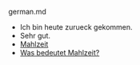 german.md

* Ich bin heute zurueck gekommen.
* Sehr gut.
* [Mahlzeit](https://en.wikipedia.org/wiki/Mahlzeit)
* [Was bedeutet Mahlzeit?](https://dict.leo.org/forum/viewUnsolvedquery.php?idForum=13&idThread=490668&lp=frde&lang=fr)

